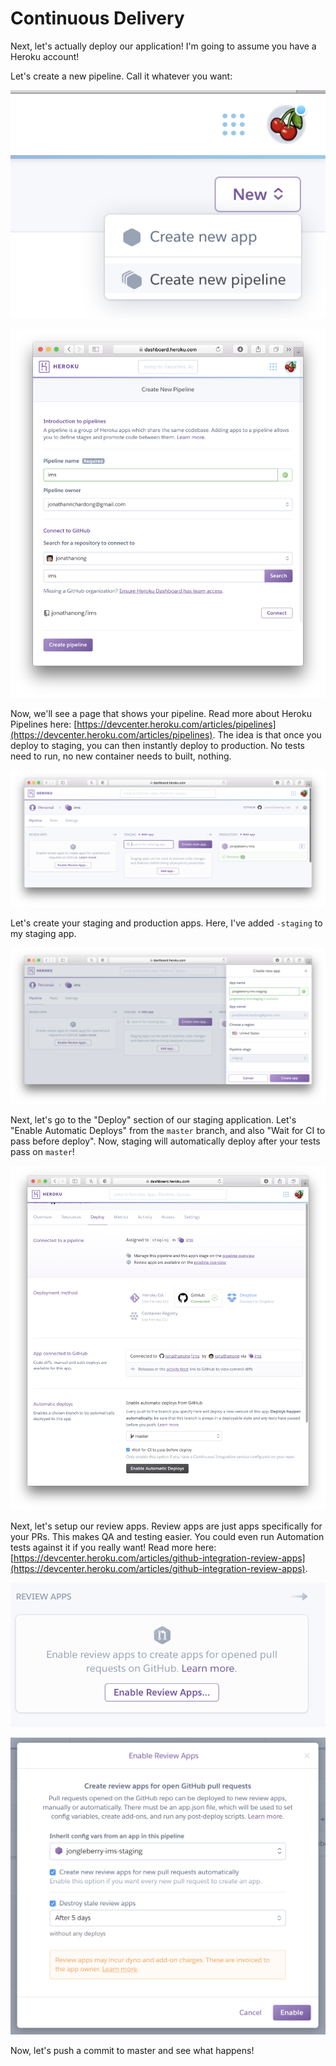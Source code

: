 
# Continuous Delivery

Next, let's actually deploy our application!
I'm going to assume you have a Heroku account!

Let's create a new pipeline. Call it whatever you want:

![](./images/heroku/01-create-new-pipeline.png)

![](./images/heroku/02-create-new-pipeline-form.png)

Now, we'll see a page that shows your pipeline.
Read more about Heroku Pipelines here: [https://devcenter.heroku.com/articles/pipelines](https://devcenter.heroku.com/articles/pipelines).
The idea is that once you deploy to staging, you can then instantly deploy to production. No tests need to run, no new container needs to built, nothing.

![](./images/heroku/03-pipeline-overview.png)

Let's create your staging and production apps.
Here, I've added `-staging` to my staging app.

![](./images/heroku/04-create-staging-app.png)

Next, let's go to the "Deploy" section of our staging application.
Let's "Enable Automatic Deploys" from the `master` branch,
and also "Wait for CI to pass before deploy".
Now, staging will automatically deploy after your tests pass on `master`!

![](./images/heroku/05-connect-staging-app-to-github.png)

Next, let's setup our review apps.
Review apps are just apps specifically for your PRs.
This makes QA and testing easier.
You could even run Automation tests against it if you really want!
Read more here: [https://devcenter.heroku.com/articles/github-integration-review-apps](https://devcenter.heroku.com/articles/github-integration-review-apps).

![](./images/heroku/06-enable-review-apps.png)

![](./images/heroku/07-enable-review-apps-form.png)

Now, let's push a commit to master and see what happens!
